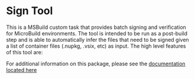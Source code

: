 # Sign Tool

This is a MSBuild custom task that provides batch signing and verification for
MicroBuild environments. The tool is intended to be run as a post-build step and
is able to automatically infer the files that need to be signed given a list of
container files (.nupkg, .vsix, etc) as input. The high level features of this
tool are:

For additional information on this package, please see the [documentation
located here](../../Documentation/CorePackages/Signing.md)